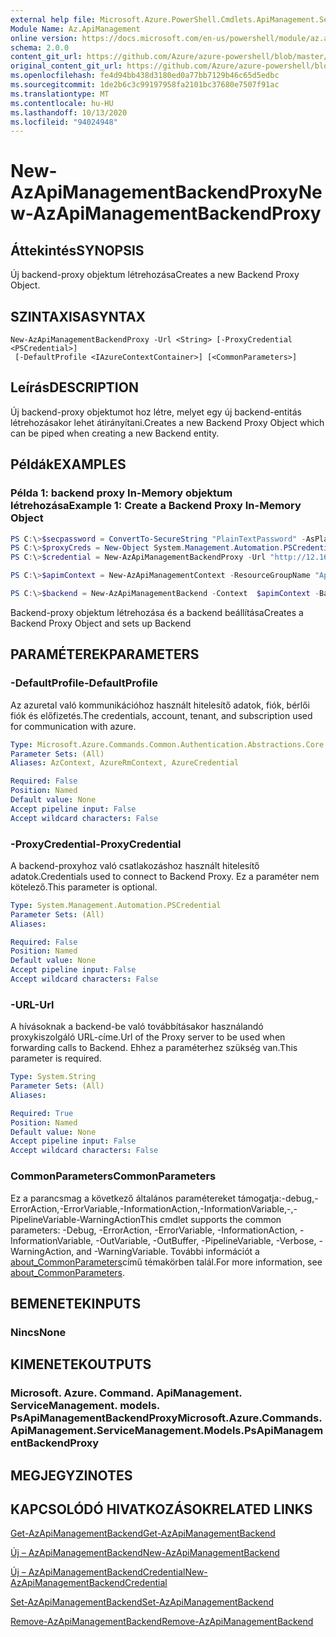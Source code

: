```yaml
---
external help file: Microsoft.Azure.PowerShell.Cmdlets.ApiManagement.ServiceManagement.dll-Help.xml
Module Name: Az.ApiManagement
online version: https://docs.microsoft.com/en-us/powershell/module/az.apimanagement/new-azapimanagementbackendproxy
schema: 2.0.0
content_git_url: https://github.com/Azure/azure-powershell/blob/master/src/ApiManagement/ApiManagement/help/New-AzApiManagementBackendProxy.md
original_content_git_url: https://github.com/Azure/azure-powershell/blob/master/src/ApiManagement/ApiManagement/help/New-AzApiManagementBackendProxy.md
ms.openlocfilehash: fe4d94bb438d3180ed0a77bb7129b46c65d5edbc
ms.sourcegitcommit: 1de2b6c3c99197958fa2101bc37680e7507f91ac
ms.translationtype: MT
ms.contentlocale: hu-HU
ms.lasthandoff: 10/13/2020
ms.locfileid: "94024948"
---
```

# <span data-ttu-id="a088c-101">New-AzApiManagementBackendProxy</span><span class="sxs-lookup"><span data-stu-id="a088c-101">New-AzApiManagementBackendProxy</span></span>

## <span data-ttu-id="a088c-102">Áttekintés</span><span class="sxs-lookup"><span data-stu-id="a088c-102">SYNOPSIS</span></span>
<span data-ttu-id="a088c-103">Új backend-proxy objektum létrehozása</span><span class="sxs-lookup"><span data-stu-id="a088c-103">Creates a new Backend Proxy Object.</span></span>

## <span data-ttu-id="a088c-104">SZINTAXISA</span><span class="sxs-lookup"><span data-stu-id="a088c-104">SYNTAX</span></span>

```
New-AzApiManagementBackendProxy -Url <String> [-ProxyCredential <PSCredential>]
 [-DefaultProfile <IAzureContextContainer>] [<CommonParameters>]
```

## <span data-ttu-id="a088c-105">Leírás</span><span class="sxs-lookup"><span data-stu-id="a088c-105">DESCRIPTION</span></span>
<span data-ttu-id="a088c-106">Új backend-proxy objektumot hoz létre, melyet egy új backend-entitás létrehozásakor lehet átirányítani.</span><span class="sxs-lookup"><span data-stu-id="a088c-106">Creates a new Backend Proxy Object which can be piped when creating a new Backend entity.</span></span>

## <span data-ttu-id="a088c-107">Példák</span><span class="sxs-lookup"><span data-stu-id="a088c-107">EXAMPLES</span></span>

### <span data-ttu-id="a088c-108">Példa 1: backend proxy In-Memory objektum létrehozása</span><span class="sxs-lookup"><span data-stu-id="a088c-108">Example 1: Create a Backend Proxy In-Memory Object</span></span>
```powershell
PS C:\>$secpassword = ConvertTo-SecureString "PlainTextPassword" -AsPlainText -Force
PS C:\>$proxyCreds = New-Object System.Management.Automation.PSCredential ("foo", $secpassword)
PS C:\>$credential = New-AzApiManagementBackendProxy -Url "http://12.168.1.1:8080" -ProxyCredential $proxyCreds

PS C:\>$apimContext = New-AzApiManagementContext -ResourceGroupName "Api-Default-WestUS" -ServiceName "contoso"

PS C:\>$backend = New-AzApiManagementBackend -Context  $apimContext -BackendId 123 -Url 'https://contoso.com/awesomeapi' -Protocol http -Title "first backend" -SkipCertificateChainValidation $true -Proxy $credential -Description "backend with proxy server"
```

<span data-ttu-id="a088c-109">Backend-proxy objektum létrehozása és a backend beállítása</span><span class="sxs-lookup"><span data-stu-id="a088c-109">Creates a Backend Proxy Object and sets up Backend</span></span>

## <span data-ttu-id="a088c-110">PARAMÉTEREK</span><span class="sxs-lookup"><span data-stu-id="a088c-110">PARAMETERS</span></span>

### <span data-ttu-id="a088c-111">-DefaultProfile</span><span class="sxs-lookup"><span data-stu-id="a088c-111">-DefaultProfile</span></span>
<span data-ttu-id="a088c-112">Az azuretal való kommunikációhoz használt hitelesítő adatok, fiók, bérlői fiók és előfizetés.</span><span class="sxs-lookup"><span data-stu-id="a088c-112">The credentials, account, tenant, and subscription used for communication with azure.</span></span>

```yaml
Type: Microsoft.Azure.Commands.Common.Authentication.Abstractions.Core.IAzureContextContainer
Parameter Sets: (All)
Aliases: AzContext, AzureRmContext, AzureCredential

Required: False
Position: Named
Default value: None
Accept pipeline input: False
Accept wildcard characters: False
```

### <span data-ttu-id="a088c-113">-ProxyCredential</span><span class="sxs-lookup"><span data-stu-id="a088c-113">-ProxyCredential</span></span>
<span data-ttu-id="a088c-114">A backend-proxyhoz való csatlakozáshoz használt hitelesítő adatok.</span><span class="sxs-lookup"><span data-stu-id="a088c-114">Credentials used to connect to Backend Proxy.</span></span> <span data-ttu-id="a088c-115">Ez a paraméter nem kötelező.</span><span class="sxs-lookup"><span data-stu-id="a088c-115">This parameter is optional.</span></span>

```yaml
Type: System.Management.Automation.PSCredential
Parameter Sets: (All)
Aliases:

Required: False
Position: Named
Default value: None
Accept pipeline input: False
Accept wildcard characters: False
```

### <span data-ttu-id="a088c-116">-URL</span><span class="sxs-lookup"><span data-stu-id="a088c-116">-Url</span></span>
<span data-ttu-id="a088c-117">A hívásoknak a backend-be való továbbításakor használandó proxykiszolgáló URL-címe.</span><span class="sxs-lookup"><span data-stu-id="a088c-117">Url of the Proxy server to be used when forwarding calls to Backend.</span></span>
<span data-ttu-id="a088c-118">Ehhez a paraméterhez szükség van.</span><span class="sxs-lookup"><span data-stu-id="a088c-118">This parameter is required.</span></span>

```yaml
Type: System.String
Parameter Sets: (All)
Aliases:

Required: True
Position: Named
Default value: None
Accept pipeline input: False
Accept wildcard characters: False
```

### <span data-ttu-id="a088c-119">CommonParameters</span><span class="sxs-lookup"><span data-stu-id="a088c-119">CommonParameters</span></span>
<span data-ttu-id="a088c-120">Ez a parancsmag a következő általános paramétereket támogatja:-debug,-ErrorAction,-ErrorVariable,-InformationAction,-InformationVariable,-,-PipelineVariable-WarningAction</span><span class="sxs-lookup"><span data-stu-id="a088c-120">This cmdlet supports the common parameters: -Debug, -ErrorAction, -ErrorVariable, -InformationAction, -InformationVariable, -OutVariable, -OutBuffer, -PipelineVariable, -Verbose, -WarningAction, and -WarningVariable.</span></span> <span data-ttu-id="a088c-121">További információt a [about_CommonParameters](http://go.microsoft.com/fwlink/?LinkID=113216)című témakörben talál.</span><span class="sxs-lookup"><span data-stu-id="a088c-121">For more information, see [about_CommonParameters](http://go.microsoft.com/fwlink/?LinkID=113216).</span></span>

## <span data-ttu-id="a088c-122">BEMENETEK</span><span class="sxs-lookup"><span data-stu-id="a088c-122">INPUTS</span></span>

### <span data-ttu-id="a088c-123">Nincs</span><span class="sxs-lookup"><span data-stu-id="a088c-123">None</span></span>

## <span data-ttu-id="a088c-124">KIMENETEK</span><span class="sxs-lookup"><span data-stu-id="a088c-124">OUTPUTS</span></span>

### <span data-ttu-id="a088c-125">Microsoft. Azure. Command. ApiManagement. ServiceManagement. models. PsApiManagementBackendProxy</span><span class="sxs-lookup"><span data-stu-id="a088c-125">Microsoft.Azure.Commands.ApiManagement.ServiceManagement.Models.PsApiManagementBackendProxy</span></span>

## <span data-ttu-id="a088c-126">MEGJEGYZI</span><span class="sxs-lookup"><span data-stu-id="a088c-126">NOTES</span></span>

## <span data-ttu-id="a088c-127">KAPCSOLÓDÓ HIVATKOZÁSOK</span><span class="sxs-lookup"><span data-stu-id="a088c-127">RELATED LINKS</span></span>

[<span data-ttu-id="a088c-128">Get-AzApiManagementBackend</span><span class="sxs-lookup"><span data-stu-id="a088c-128">Get-AzApiManagementBackend</span></span>](./Get-AzApiManagementBackend.md)

[<span data-ttu-id="a088c-129">Új – AzApiManagementBackend</span><span class="sxs-lookup"><span data-stu-id="a088c-129">New-AzApiManagementBackend</span></span>](./New-AzApiManagementBackend.md)

[<span data-ttu-id="a088c-130">Új – AzApiManagementBackendCredential</span><span class="sxs-lookup"><span data-stu-id="a088c-130">New-AzApiManagementBackendCredential</span></span>](./New-AzApiManagementBackendCredential.md)

[<span data-ttu-id="a088c-131">Set-AzApiManagementBackend</span><span class="sxs-lookup"><span data-stu-id="a088c-131">Set-AzApiManagementBackend</span></span>](./Set-AzApiManagementBackend.md)

[<span data-ttu-id="a088c-132">Remove-AzApiManagementBackend</span><span class="sxs-lookup"><span data-stu-id="a088c-132">Remove-AzApiManagementBackend</span></span>](./Remove-AzApiManagementBackend.md)
